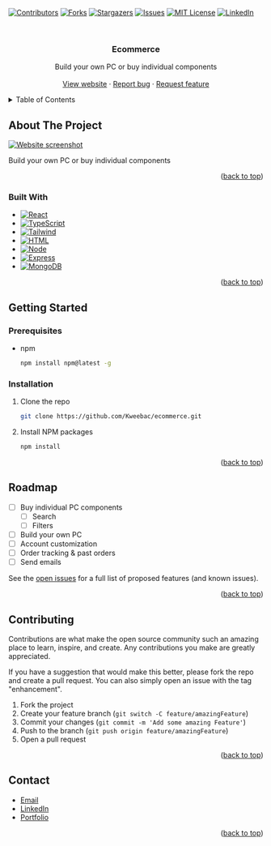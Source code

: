 <a name="readme-top"></a>

[![Contributors][contributors-shield]][contributors-url]
[![Forks][forks-shield]][forks-url]
[![Stargazers][stars-shield]][stars-url]
[![Issues][issues-shield]][issues-url]
[![MIT License][license-shield]][license-url]
[![LinkedIn][linkedin-shield]][linkedin-url]

<br />
<div align="center">
  <h3 align="center">Ecommerce</h3>

  <p align="center">
    Build your own PC or buy individual components
    <br />
    <br />
    <a href="website_url">View website</a>
    ·
    <a href="https://github.com/Kweebac/ecommerce/issues/new?assignees=&labels=bug&template=bug_report.md">Report bug</a>
    ·
    <a href="https://github.com/Kweebac/ecommerce/issues/new?assignees=&labels=enhancement&template=feature_request.md">Request feature</a>
  </p>
</div>

<details>
  <summary>Table of Contents</summary>
  <ol>
    <li>
      <a href="#about-the-project">About The Project</a>
      <ul>
        <li><a href="#built-with">Built With</a></li>
      </ul>
    </li>
    <li>
      <a href="#getting-started">Getting Started</a>
      <ul>
        <li><a href="#prerequisites">Prerequisites</a></li>
        <li><a href="#installation">Installation</a></li>
      </ul>
    </li>
    <li><a href="#usage">Usage</a></li>
    <li><a href="#roadmap">Roadmap</a></li>
    <li><a href="#contributing">Contributing</a></li>
    <li><a href="#contact">Contact</a></li>
    <li><a href="#acknowledgments">Acknowledgments</a></li>
  </ol>
</details>

## About The Project

[![Website screenshot][product-screenshot]](website_url)

Build your own PC or buy individual components

<p align="right">(<a href="#readme-top">back to top</a>)</p>

### Built With

- [![React][React]][React-url]
- [![TypeScript][TypeScript]][TypeScript-url]
- [![Tailwind][Tailwind]][Tailwind-url]
- [![HTML][HTML]][HTML-url]
- [![Node][Node]][Node-url]
- [![Express][Express]][Express-url]
- [![MongoDB][MongoDB]][MongoDB-url]

<p align="right">(<a href="#readme-top">back to top</a>)</p>

## Getting Started

### Prerequisites

- npm
  ```sh
  npm install npm@latest -g
  ```

### Installation

1. Clone the repo
   ```sh
   git clone https://github.com/Kweebac/ecommerce.git
   ```
2. Install NPM packages
   ```sh
   npm install
   ```

<p align="right">(<a href="#readme-top">back to top</a>)</p>

## Roadmap

- [ ] Buy individual PC components
  - [ ] Search
  - [ ] Filters
- [ ] Build your own PC
- [ ] Account customization
- [ ] Order tracking & past orders
- [ ] Send emails

See the [open issues](https://github.com/Kweebac/ecommerce/issues) for a full list of proposed features (and known issues).

<p align="right">(<a href="#readme-top">back to top</a>)</p>

## Contributing

Contributions are what make the open source community such an amazing place to learn, inspire, and create. Any contributions you make are greatly appreciated.

If you have a suggestion that would make this better, please fork the repo and create a pull request. You can also simply open an issue with the tag "enhancement".

1. Fork the project
2. Create your feature branch (`git switch -C feature/amazingFeature`)
3. Commit your changes (`git commit -m 'Add some amazing Feature'`)
4. Push to the branch (`git push origin feature/amazingFeature`)
5. Open a pull request

<p align="right">(<a href="#readme-top">back to top</a>)</p>

## Contact

- [Email](mailto:06.amarshall@gmail.com)
- [LinkedIn](https://www.linkedin.com/in/alfie-marshall-045bba268/)
- [Portfolio](https://alfiemarshall.vercel.app/)

<p align="right">(<a href="#readme-top">back to top</a>)</p>

[contributors-shield]: https://img.shields.io/github/contributors/Kweebac/ecommerce.svg?style=for-the-badge
[contributors-url]: https://github.com/Kweebac/ecommerce/graphs/contributors
[forks-shield]: https://img.shields.io/github/forks/Kweebac/ecommerce.svg?style=for-the-badge
[forks-url]: https://github.com/Kweebac/ecommerce/network/members
[stars-shield]: https://img.shields.io/github/stars/Kweebac/ecommerce.svg?style=for-the-badge
[stars-url]: https://github.com/Kweebac/ecommerce/stargazers
[issues-shield]: https://img.shields.io/github/issues/Kweebac/ecommerce.svg?style=for-the-badge
[issues-url]: https://github.com/Kweebac/ecommerce/issues
[license-shield]: https://img.shields.io/badge/License-MIT-yellow.svg?style=for-the-badge
[license-url]: https://github.com/Kweebac/ecommerce/blob/master/LICENSE
[linkedin-shield]: https://img.shields.io/badge/-LinkedIn-black.svg?style=for-the-badge&logo=linkedin&colorB=555
[linkedin-url]: https://www.linkedin.com/in/alfie-marshall-045bba268/
[product-screenshot]: https://designshack.net/wp-content/uploads/Free-Abstract-Borders-Background-Template.jpg
[React]: https://img.shields.io/badge/React-20232A?style=for-the-badge&logo=react&logoColor=61DAFB
[React-url]: https://react.dev/
[TypeScript]: https://img.shields.io/badge/TypeScript-007ACC?style=for-the-badge&logo=typescript&logoColor=white
[TypeScript-url]: https://www.typescriptlang.org/
[Tailwind]: https://img.shields.io/badge/Tailwind_CSS-38B2AC?style=for-the-badge&logo=tailwind-css&logoColor=white
[Tailwind-url]: https://tailwindcss.com/
[HTML]: https://img.shields.io/badge/HTML5-E34F26?style=for-the-badge&logo=html5&logoColor=white
[HTML-url]: https://developer.mozilla.org/en-US/docs/Web/HTML
[Node]: https://img.shields.io/badge/Node%20js-339933?style=for-the-badge&logo=nodedotjs&logoColor=white
[Node-url]: https://nodejs.org/en
[Express]: https://img.shields.io/badge/Express%20js-000000?style=for-the-badge&logo=express&logoColor=white
[Express-url]: https://expressjs.com/
[MongoDB]: https://img.shields.io/badge/MongoDB-4EA94B?style=for-the-badge&logo=mongodb&logoColor=white
[MongoDB-url]: https://www.mongodb.com/
